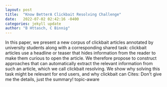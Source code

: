 ```yaml
---
layout: post
title:  "Know BetterA Clickbait Resolving Challenge"
date:   2022-07-02 02:42:16 -0400
categories: jekyll update
author: "B Httasch, C Binnig"
---
```

In this paper, we present a new corpus of clickbait articles annotated by university students along with a corresponding shared task: clickbait articles use a headline or teaser that hides information from the reader to make them curious to open the article. We therefore propose to construct approaches that can automatically extract the relevant information from such an article, which we call clickbait resolving. We show why solving this task might be relevant for end users, and why clickbait can 
Cites: Don't give me the details, just the summary! topic-aware